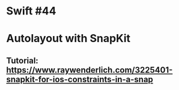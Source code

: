#  Swift #44

# Autolayout with SnapKit
## Tutorial: https://www.raywenderlich.com/3225401-snapkit-for-ios-constraints-in-a-snap
